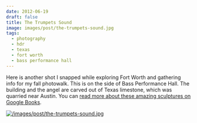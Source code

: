 ```yaml
---
date: 2012-06-19
draft: false
title: The Trumpets Sound
image: images/post/the-trumpets-sound.jpg
tags:
  - photography
  - hdr
  - texas
  - fort worth
  - bass performance hall
---
```


Here is another shot I snapped while exploring Fort Worth and gathering info for my fall photowalk. This is on the side of Bass Performance Hall.  The building and the angel are carved out of Texas limestone, which was quarried near Austin. You can [read more about these amazing sculptures on Google Books](http://books.google.com/books/about/Angels_on_high.html?id=oWhQAAAAMAAJ "Angels on high: Márton Váró's limestone angels on the Nancy Lee and Perry R. Bass Performance Hall in Fort Worth, Texas").

[![/images/post/the-trumpets-sound.jpg](/images/post/the-trumpets-sound.jpg)](/images/post/the-trumpets-sound.jpg)
